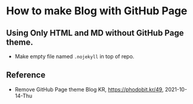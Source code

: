 # How to make Blog with GitHub Page

## Using Only HTML and MD without GitHub Page theme.
- Make empty file named `.nojekyll` in top of repo.

## Reference
- Remove GitHub Page theme Blog KR, https://phodobit.kr/49, 2021-10-14-Thu

